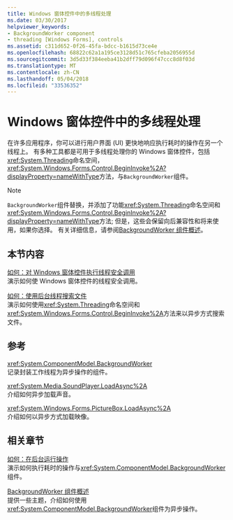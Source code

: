 ```yaml
---
title: Windows 窗体控件中的多线程处理
ms.date: 03/30/2017
helpviewer_keywords:
- BackgroundWorker component
- threading [Windows Forms], controls
ms.assetid: c311d652-0f26-45fa-bdcc-b1615d73ce4e
ms.openlocfilehash: 68822c62a1a195ce3128d51c765cfeba2056955d
ms.sourcegitcommit: 3d5d33f384eeba41b2dff79d096f47ccc8d8f03d
ms.translationtype: MT
ms.contentlocale: zh-CN
ms.lasthandoff: 05/04/2018
ms.locfileid: "33536352"
---
```

# <a name="multithreading-in-windows-forms-controls"></a>Windows 窗体控件中的多线程处理
在许多应用程序，你可以进行用户界面 (UI) 更快地响应执行耗时的操作在另一个线程上。 有多种工具都是可用于多线程处理你的 Windows 窗体控件，包括<xref:System.Threading>命名空间，<xref:System.Windows.Forms.Control.BeginInvoke%2A?displayProperty=nameWithType>方法，与`BackgroundWorker`组件。  
  
> [!NOTE]
>  `BackgroundWorker`组件替换，并添加了功能<xref:System.Threading>命名空间和<xref:System.Windows.Forms.Control.BeginInvoke%2A?displayProperty=nameWithType>方法; 但是，这些会保留向后兼容性和将来使用，如果你选择。 有关详细信息，请参阅[BackgroundWorker 组件概述](../../../../docs/framework/winforms/controls/backgroundworker-component-overview.md)。  
  
## <a name="in-this-section"></a>本节内容  
 [如何：对 Windows 窗体控件执行线程安全调用](../../../../docs/framework/winforms/controls/how-to-make-thread-safe-calls-to-windows-forms-controls.md)  
 演示如何使 Windows 窗体控件的线程安全调用。  
  
 [如何：使用后台线程搜索文件](../../../../docs/framework/winforms/controls/how-to-use-a-background-thread-to-search-for-files.md)  
 演示如何使用<xref:System.Threading>命名空间和<xref:System.Windows.Forms.Control.BeginInvoke%2A>方法来以异步方式搜索文件。  
  
## <a name="reference"></a>参考  
 <xref:System.ComponentModel.BackgroundWorker>  
 记录封装工作线程为异步操作的组件。  
  
 <xref:System.Media.SoundPlayer.LoadAsync%2A>  
 介绍如何异步加载声音。  
  
 <xref:System.Windows.Forms.PictureBox.LoadAsync%2A>  
 介绍如何以异步方式加载映像。  
  
## <a name="related-sections"></a>相关章节  
 [如何：在后台运行操作](../../../../docs/framework/winforms/controls/how-to-run-an-operation-in-the-background.md)  
 演示如何执行耗时的操作与<xref:System.ComponentModel.BackgroundWorker>组件。  
  
 [BackgroundWorker 组件概述](../../../../docs/framework/winforms/controls/backgroundworker-component-overview.md)  
 提供一些主题，介绍如何使用<xref:System.ComponentModel.BackgroundWorker>组件为异步操作。
